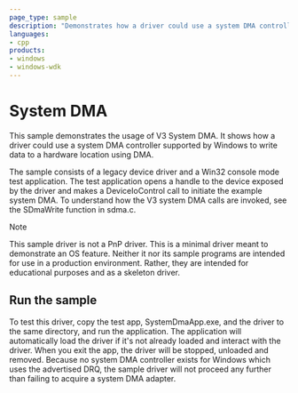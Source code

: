 ```yaml
---
page_type: sample
description: "Demonstrates how a driver could use a system DMA controller to write data to a hardware location using V3 System DMA."
languages:
- cpp
products:
- windows
- windows-wdk
---
```


# System DMA

This sample demonstrates the usage of V3 System DMA. It shows how a driver could use a system DMA controller supported by Windows to write data to a hardware location using DMA.

The sample consists of a legacy device driver and a Win32 console mode test application. The test application opens a handle to the device exposed by the driver and makes a DeviceIoControl call to initiate the example system DMA. To understand how the V3 system DMA calls are invoked, see the SDmaWrite function in sdma.c.

> [!NOTE]
> This sample driver is not a PnP driver. This is a minimal driver meant to demonstrate an OS feature. Neither it nor its sample programs are intended for use in a production environment. Rather, they are intended for educational purposes and as a skeleton driver.

## Run the sample

To test this driver, copy the test app, SystemDmaApp.exe, and the driver to the same directory, and run the application. The application will automatically load the driver if it's not already loaded and interact with the driver. When you exit the app, the driver will be stopped, unloaded and removed. Because no system DMA controller exists for Windows which uses the advertised DRQ, the sample driver will not proceed any further than failing to acquire a system DMA adapter.
